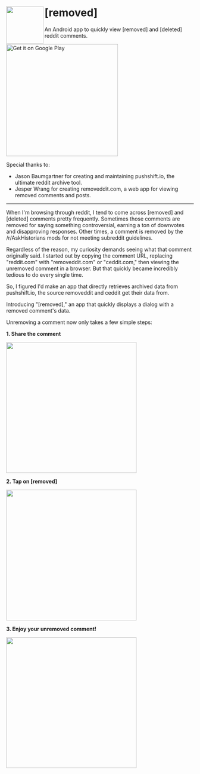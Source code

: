 # [removed] <img src="https://user-images.githubusercontent.com/13255511/74567142-b74a0380-4f3a-11ea-990b-c7d30f3fa078.png" width="100px" align="left">
An Android app to quickly view [removed] and [deleted] reddit comments.

<a href='https://play.google.com/store/apps/details?id=com.humzaman.removed'><img alt='Get it on Google Play' src='https://play.google.com/intl/en_us/badges/static/images/badges/en_badge_web_generic.png' width="300px"/></a>

Special thanks to: 
* Jason Baumgartner for creating and maintaining pushshift.io, the ultimate reddit archive tool.
* Jesper Wrang for creating removeddit.com, a web app for viewing removed comments and posts.

----
When I'm browsing through reddit, I tend to come across [removed] and [deleted] comments pretty frequently. Sometimes those comments are removed for saying something controversial, earning a ton of downvotes and disapproving responses. Other times, a comment is removed by the /r/AskHistorians mods for not meeting subreddit guidelines.

Regardless of the reason, my curiosity demands seeing what that comment originally said. I started out by copying the comment URL, replacing "reddit.com" with "removeddit.com" or "ceddit.com," then viewing the unremoved comment in a browser. But that quickly became incredibly tedious to do every single time.

So, I figured I'd make an app that directly retrieves archived data from pushshift.io, the source removeddit and ceddit get their data from.

Introducing "[removed]," an app that quickly displays a dialog with a removed comment's data.

Unremoving a comment now only takes a few simple steps:

__1. Share the comment__

<img src="https://user-images.githubusercontent.com/13255511/74518321-3b6b9f00-4ed9-11ea-8cdc-baa133e7a78b.jpg" width="350px">

__2. Tap on [removed]__

<img src="https://user-images.githubusercontent.com/13255511/74520913-1d546d80-4ede-11ea-8fae-a7c6aed78220.jpg" width="350px">

__3. Enjoy your unremoved comment!__

<img src="https://user-images.githubusercontent.com/13255511/74520915-1f1e3100-4ede-11ea-8cac-d791f773324f.jpg" width="350px">
                                                                                                                            
